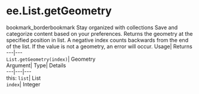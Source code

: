  
#  ee.List.getGeometry 
bookmark_borderbookmark Stay organized with collections  Save and categorize content based on your preferences.
Returns the geometry at the specified position in list. A negative index counts backwards from the end of the list. If the value is not a geometry, an error will occur. 
Usage| Returns  
---|---  
`List.getGeometry(index)`| Geometry  
Argument| Type| Details  
---|---|---  
this: `list`| List  
`index`| Integer  
